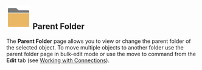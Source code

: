 ## ![](/r2021/images/RoyalTS/Application/SVG_FolderClosed_32.svg#img_header) Parent Folder
The **Parent Folder** page allows you to view or change the parent folder of the selected object. To move multiple objects to another folder use the parent folder page in bulk-edit mode or use the move to command from the **Edit** tab (see [Working with Connections](xref:royalts_tutorials_connections)).